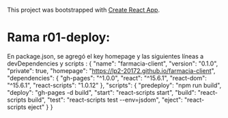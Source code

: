 This project was bootstrapped with [Create React App](https://github.com/facebookincubator/create-react-app).

# Rama r01-deploy: 
En package.json, se agregó el key homepage y las siguientes líneas a devDependencies y scripts :
{
  "name": "farmacia-client",
  "version": "0.1.0",
  "private": true,
  "homepage": "https://lp2-20172.github.io/farmacia-client",
  "dependencies": {
    "gh-pages": "^1.0.0",
    "react": "^15.6.1",
    "react-dom": "^15.6.1",
    "react-scripts": "1.0.12"
  },
  "scripts": {
    "predeploy": "npm run build",
    "deploy": "gh-pages -d build",
    "start": "react-scripts start",
    "build": "react-scripts build",
    "test": "react-scripts test --env=jsdom",
    "eject": "react-scripts eject"
  }
}

